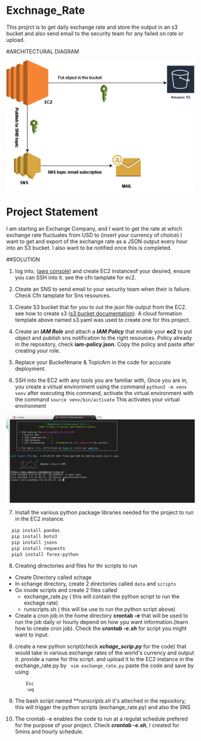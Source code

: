 # Exchnage_Rate
This projrct is to get daily exchange rate and store the output in an s3 bucket and also send email to the security team for any failed on rate or upload.



#ARCHITECTURAL DIAGRAM

![image](https://github.com/johnadewumi1/Exchnage_Rate/blob/main/Image/archi.png)

# Project Statement
I am starting an Exchange Company, and I want to get the rate at which exchange rate fluctuates from USD to (insert your currency of choice) 
I want to get and export of the exchange rate as a JSON output every hour into an S3 bucket. I also want to be notified once this is completed. 

##SOLUTION

1. log into, ([aws console](https://s3.console.aws.amazon.com)) and create EC2 instanceof your desired, ensure you can SSH into it. see the cfn tamplate for ec2.

2. Cteate an SNS to send email to your security team when their is failure. Check Cfn tamplate for Sns resources.

3. Create S3 bucket that for you to out the json file output from the EC2. see how to create s3 ([s3 bucket documentation](https://docs.aws.amazon.com/AmazonS3/latest/userguide/Welcome.html)). A cloud formation template above named s3.yaml was used to create one for this project.

4. Create an ***IAM Role*** and attach a ***IAM Policy*** that enable your **ec2** to put object and publish sns notification to the right resources. Policy already in the repository, check **iam-policy.json**. Copy the policy and paste after creating your role.

5. Replace your BuckeNmane & TopicArn in the code for accurate deployment.

6. SSH into the EC2 with any tools you are familiar with, Once you are in, you create a virtual environment using the command ```python3 -m venv venv``` after executing this command, activate the virtual environment with the command ```source venv/bin/activate``` This activates your virtual environment

![image](https://github.com/johnadewumi1/Exchnage_Rate/blob/main/Image/ssh.png)

7. Install the various python package libraries needed for the project to run in the EC2 instance.
``` 
  pip install pandas
  pip install boto3 
  pip install jsons 
  pip install requests
  pip3 install forex-python
```

8. Creating directories and files for thr scripts to run
 * Create Directory called xchage
 * In xchange directory, create 2 directories called ```data``` and ```scripts```
 * Go inside scripts and create 2 files called
   * exchange_rate.py ( this will contain the python script to run the exchage rate)
   * runscripts.sh ( this will be use to run the python script above)
 * Create a cron job in the home directory **crontab -e** that will be used to run the job daily  or hourly depend on how ypu want information.(learn how to create cron job). Check the ***crontab -e.sh*** for script you might want to input.

 8. create a new python script(check ***xchage_scrip.py*** for the code) that would take in various exchange rates of the world's currency and output it. provide a name for this script. and upload it to the EC2 instance in the exchange_rate.py by ``` vim exchange_rate.py``` paste the code and save by using 
    ```
        Esc
        :wq
    ```

9. The bash script named ***runscripts.sh* it's atteched in the repository, this will trigger the python scripts (exchange_rate.py) and also the SNS

10. The crontab -e enables the code to run at a regulat schedule prefered for the purpose of your project. Check ***crontab -e.sh***, I created for 5mins and hourly schedule.




